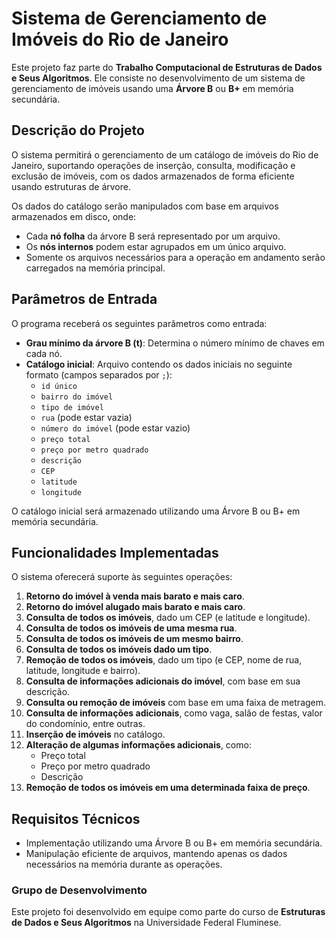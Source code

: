 # Sistema de Gerenciamento de Imóveis do Rio de Janeiro

Este projeto faz parte do **Trabalho Computacional de Estruturas de Dados e Seus Algoritmos**. Ele consiste no desenvolvimento de um sistema de gerenciamento de imóveis usando uma **Árvore B** ou **B+** em memória secundária.

## Descrição do Projeto

O sistema permitirá o gerenciamento de um catálogo de imóveis do Rio de Janeiro, suportando operações de inserção, consulta, modificação e exclusão de imóveis, com os dados armazenados de forma eficiente usando estruturas de árvore. 

Os dados do catálogo serão manipulados com base em arquivos armazenados em disco, onde:
- Cada **nó folha** da árvore B será representado por um arquivo.
- Os **nós internos** podem estar agrupados em um único arquivo.
- Somente os arquivos necessários para a operação em andamento serão carregados na memória principal.

## Parâmetros de Entrada

O programa receberá os seguintes parâmetros como entrada:

- **Grau mínimo da árvore B (t)**: Determina o número mínimo de chaves em cada nó.
- **Catálogo inicial**: Arquivo contendo os dados iniciais no seguinte formato (campos separados por `;`):
  - `id único`
  - `bairro do imóvel`
  - `tipo de imóvel`
  - `rua` (pode estar vazia)
  - `número do imóvel` (pode estar vazio)
  - `preço total`
  - `preço por metro quadrado`
  - `descrição`
  - `CEP`
  - `latitude`
  - `longitude`

O catálogo inicial será armazenado utilizando uma Árvore B ou B+ em memória secundária.

## Funcionalidades Implementadas

O sistema oferecerá suporte às seguintes operações:

1. **Retorno do imóvel à venda mais barato e mais caro**.
2. **Retorno do imóvel alugado mais barato e mais caro**.
3. **Consulta de todos os imóveis**, dado um CEP (e latitude e longitude).
4. **Consulta de todos os imóveis de uma mesma rua**.
5. **Consulta de todos os imóveis de um mesmo bairro**.
6. **Consulta de todos os imóveis dado um tipo**.
7. **Remoção de todos os imóveis**, dado um tipo (e CEP, nome de rua, latitude, longitude e bairro).
8. **Consulta de informações adicionais do imóvel**, com base em sua descrição.
9. **Consulta ou remoção de imóveis** com base em uma faixa de metragem.
10. **Consulta de informações adicionais**, como vaga, salão de festas, valor do condomínio, entre outras.
11. **Inserção de imóveis** no catálogo.
12. **Alteração de algumas informações adicionais**, como:
    - Preço total
    - Preço por metro quadrado
    - Descrição
13. **Remoção de todos os imóveis em uma determinada faixa de preço**.

## Requisitos Técnicos

- Implementação utilizando uma Árvore B ou B+ em memória secundária.
- Manipulação eficiente de arquivos, mantendo apenas os dados necessários na memória durante as operações.

### Grupo de Desenvolvimento

Este projeto foi desenvolvido em equipe como parte do curso de **Estruturas de Dados e Seus Algoritmos** na Universidade Federal Fluminese.

